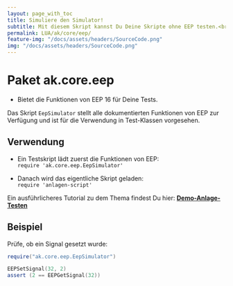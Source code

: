 ```yaml
---
layout: page_with_toc
title: Simuliere den Simulator!
subtitle: Mit diesem Skript kannst Du Deine Skripte ohne EEP testen.<br>Binde diese Skripte in ein Testskript ein und prüfe Deine Schaltungen.
permalink: LUA/ak/core/eep/
feature-img: "/docs/assets/headers/SourceCode.png"
img: "/docs/assets/headers/SourceCode.png"
---
```


# Paket ak.core.eep

* Bietet die Funktionen von EEP 16 für Deine Tests.

Das Skript `EepSimulator` stellt alle dokumentierten Funktionen von EEP zur Verfügung und ist für die Verwendung in Test-Klassen vorgesehen.

## Verwendung

* Ein Testskript lädt zuerst die Funktionen von EEP:<br>
  `require 'ak.core.eep.EepSimulator'`

* Danach wird das eigentliche Skript geladen:<br>
  `require 'anlagen-script'`

Ein ausführlicheres Tutorial zu dem Thema findest Du hier: **[Demo-Anlage-Testen](../../../../anleitungen-fortgeschrittene/demo-anlage-testen)**

## Beispiel

Prüfe, ob ein Signal gesetzt wurde:

```lua
require("ak.core.eep.EepSimulator")

EEPSetSignal(32, 2)
assert (2 == EEPGetSignal(32))
```

